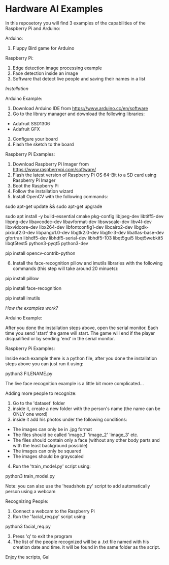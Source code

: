 # Hardware AI Examples
In this reposetory you will find 3 examples of the capabilities of the Raspberry Pi and Arduino:

Arduino:

1. Fluppy Bird game for Arduino

Raspberry Pi:

1. Edge detection image processing example
2. Face detection inside an image
3. Software that detect live people and saving their names in a list

*Installation*

Arduino Example:

1. Download Arduino IDE from https://www.arduino.cc/en/software
2. Go to the library manager and download the following libraries:
  - Adafruit SSD1306
  - Adafruit GFX
3. Configure your board
4. Flash the sketch to the board

Raspberry Pi Examples:

1. Download Raspberry Pi Imager from https://www.raspberrypi.com/software/
2. Flash the latest version of Raspberry Pi OS 64-Bit to a SD card using Raspberry Pi Imager
3. Boot the Raspberry Pi
4. Follow the installation wizard
5. Install OpenCV with the following commands:

sudo apt-get update && sudo apt-get upgrade

sudo apt install -y build-essential cmake pkg-config libjpeg-dev libtiff5-dev libpng-dev libavcodec-dev libavformat-dev libswscale-dev libv4l-dev libxvidcore-dev libx264-dev libfontconfig1-dev libcairo2-dev libgdk-pixbuf2.0-dev libpango1.0-dev libgtk2.0-dev libgtk-3-dev libatlas-base-dev gfortran libhdf5-dev libhdf5-serial-dev libhdf5-103 libqt5gui5 libqt5webkit5 libqt5test5 python3-pyqt5 python3-dev

pip install opencv-contrib-python

6. Install the face-recognition pillow and imutils libraries with the following commands (this step will take around 20 minuets):

pip install pillow

pip install face-recognition

pip install imutils

*How the examples work?*

Arduino Example:

After you done the installation steps above, open the serial monitor.
Each time you send 'start' the game will start.
The game will end if the player disqualified or by sending 'end' in the serial monitor.

Raspberry Pi Examples:

Inside each example there is a python file, after you done the installation steps above you can just run it using:

python3 FILENAME.py

The live face recognition example is a little bit more complicated...

Adding more people to recognize:

1. Go to the 'dataset' folder
2. inside it, create a new folder with the person's name (the name can be ONLY one word)
3. inside it add his photos under the following conditions:
  - The images can only be in .jpg format
  - The files should be called 'image_1' 'image_2' 'image_3' etc.
  - The files should contain only a face (without any other body parts and with the least background possible)
  - The images can only be squared
  - The images should be grayscaled
4. Run the 'train_model.py' script using:

python3 train_model.py

Note: you can also use the 'headshots.py' script to add automatically person using a webcam

Recognizing People:

1. Connect a webcam to the Raspberry Pi
2. Run the 'facial_req.py' script using:

python3 facial_req.py

3. Press 'q' to exit the program
4. The list of the people recognized will be a .txt file named with his creation date and time. it will be found in the same folder as the script.

Enjoy the scripts,
Gal
